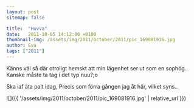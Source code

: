 ```yaml
---
layout: post
sitemap: false

title:  "Huvva"
date:   2011-10-05 14:12:00 +0100
thumbnail-img: /assets/img/2011/october/2011/pic_169081916.jpg
author: Eva
tags: ["2011"]
---
```


Känns väl så där otroligt hemskt att min lägenhet ser ut som en sophög.. Kanske måste ta tag i det typ nuu?;o

Ska iaf äta palt idag, Precis som förra gången jag åt här, vilket syns..

![]({{ '/assets/img/2011/october/2011/pic_169081916.jpg'  | relative_url }})

